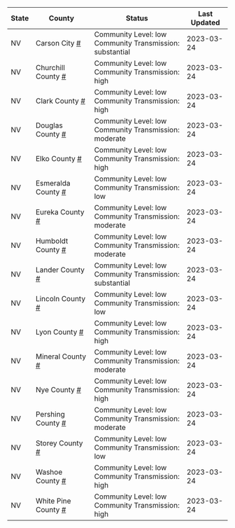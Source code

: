 State | County | Status | Last Updated
--- | --- | --- | --- 
NV | Carson City <a href="#carson_city">#</a> | <a name="carson_city"></a>Community Level: low<br/>Community Transmission: substantial | 2023-03-24
NV | Churchill County <a href="#churchill_county">#</a> | <a name="churchill_county"></a>Community Level: low<br/>Community Transmission: high | 2023-03-24
NV | Clark County <a href="#clark_county">#</a> | <a name="clark_county"></a>Community Level: low<br/>Community Transmission: high | 2023-03-24
NV | Douglas County <a href="#douglas_county">#</a> | <a name="douglas_county"></a>Community Level: low<br/>Community Transmission: moderate | 2023-03-24
NV | Elko County <a href="#elko_county">#</a> | <a name="elko_county"></a>Community Level: low<br/>Community Transmission: high | 2023-03-24
NV | Esmeralda County <a href="#esmeralda_county">#</a> | <a name="esmeralda_county"></a>Community Level: low<br/>Community Transmission: low | 2023-03-24
NV | Eureka County <a href="#eureka_county">#</a> | <a name="eureka_county"></a>Community Level: low<br/>Community Transmission: moderate | 2023-03-24
NV | Humboldt County <a href="#humboldt_county">#</a> | <a name="humboldt_county"></a>Community Level: low<br/>Community Transmission: moderate | 2023-03-24
NV | Lander County <a href="#lander_county">#</a> | <a name="lander_county"></a>Community Level: low<br/>Community Transmission: substantial | 2023-03-24
NV | Lincoln County <a href="#lincoln_county">#</a> | <a name="lincoln_county"></a>Community Level: low<br/>Community Transmission: low | 2023-03-24
NV | Lyon County <a href="#lyon_county">#</a> | <a name="lyon_county"></a>Community Level: low<br/>Community Transmission: high | 2023-03-24
NV | Mineral County <a href="#mineral_county">#</a> | <a name="mineral_county"></a>Community Level: low<br/>Community Transmission: moderate | 2023-03-24
NV | Nye County <a href="#nye_county">#</a> | <a name="nye_county"></a>Community Level: low<br/>Community Transmission: high | 2023-03-24
NV | Pershing County <a href="#pershing_county">#</a> | <a name="pershing_county"></a>Community Level: low<br/>Community Transmission: moderate | 2023-03-24
NV | Storey County <a href="#storey_county">#</a> | <a name="storey_county"></a>Community Level: low<br/>Community Transmission: low | 2023-03-24
NV | Washoe County <a href="#washoe_county">#</a> | <a name="washoe_county"></a>Community Level: low<br/>Community Transmission: high | 2023-03-24
NV | White Pine County <a href="#white_pine_county">#</a> | <a name="white_pine_county"></a>Community Level: low<br/>Community Transmission: high | 2023-03-24
